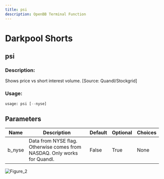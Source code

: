 ```yaml
---
title: psi
description: OpenBB Terminal Function
---
```


# Darkpool Shorts

## psi

### Description: 

Shows price vs short interest volume. [Source: Quandl/Stockgrid]

### Usage: 
```python
usage: psi [--nyse]
```

## Parameters

| Name | Description | Default | Optional | Choices |
| ---- | ----------- | ------- | -------- | ------- |
| b_nyse | Data from NYSE flag. Otherwise comes from NASDAQ. Only works for Quandl. | False | True | None |


![Figure_2](https://user-images.githubusercontent.com/46355364/154076731-e1f5ad9c-71c7-4c56-93b1-613985057951.png)

